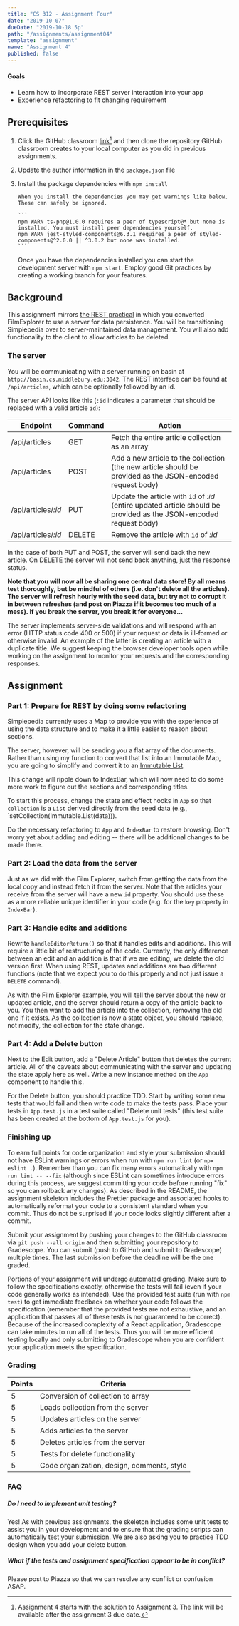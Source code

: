```yaml
---
title: "CS 312 - Assignment Four"
date: "2019-10-07"
dueDate: "2019-10-18 5p"
path: "/assignments/assignment04"
template: "assignment"
name: "Assignment 4"
published: false
---
```


#### Goals

- Learn how to incorporate REST server interaction into your app
- Experience refactoring to fit changing requirement

## Prerequisites

1.  Click the GitHub classroom [link](https://classroom.github.com/a/90MqMJ5L)[^availability] and then clone the repository GitHub classroom creates to your local computer as you did in previous assignments.
2.  Update the author information in the `package.json` file
3.  Install the package dependencies with `npm install`

        When you install the dependencies you may get warnings like below. These can safely be ignored.

        ```
        npm WARN ts-pnp@1.0.0 requires a peer of typescript@* but none is installed. You must install peer dependencies yourself.
        npm WARN jest-styled-components@6.3.1 requires a peer of styled-components@^2.0.0 || ^3.0.2 but none was installed.
        ```

    Once you have the dependencies installed you can start the development server with `npm start`. Employ good Git practices by creating a working branch for your features.

## Background

This assignment mirrors [the REST practical](../practicals/practical03) in which you converted FilmExplorer to use a server for data persistence. You will be transitioning Simplepedia over to server-maintained data management. You will also add functionality to the client to allow articles to be deleted.

### The server

You will be communicating with a server running on basin at `http://basin.cs.middlebury.edu:3042`. The REST interface can be found at `/api/articles`, which can be optionally followed by an id.

The server API looks like this (`:id` indicates a parameter that should be replaced with a valid article `id`):

| Endpoint            | Command | Action                                                                                                             |
| ------------------- | ------- | ------------------------------------------------------------------------------------------------------------------ |
| /api/articles       | GET     | Fetch the entire article collection as an array                                                                    |
| /api/articles       | POST    | Add a new article to the collection (the new article should be provided as the JSON-encoded request body)          |
| /api/articles/_:id_ | PUT     | Update the article with `id` of _:id_ (entire updated article should be provided as the JSON-encoded request body) |
| /api/articles/_:id_ | DELETE  | Remove the article with `id` of _:id_                                                                              |

In the case of both PUT and POST, the server will send back the new article. On DELETE the server will not send back anything, just the response status.

**Note that you will now all be sharing one central data store! By all means test thoroughly, but be mindful of others (i.e. don't delete all the articles). The server will refresh hourly with the seed data, but try not to corrupt it in between refreshes (and post on Piazza if it becomes too much of a mess). If you break the server, you break it for everyone...**

The server implements server-side validations and will respond with an error (HTTP status code 400 or 500) if your request or data is ill-formed or otherwise invalid. An example of the latter is creating an article with a duplicate title. We suggest keeping the browser developer tools open while working on the assignment to monitor your requests and the corresponding responses.

<!-- Maybe error handling should be added? -->

## Assignment

### Part 1: Prepare for REST by doing some refactoring

Simplepedia currently uses a Map to provide you with the experience of using the data structure and to make it a little easier to reason about sections.

The server, however, will be sending you a flat array of the documents. Rather than using my function to convert that list into an Immutable Map, you are going to simplify and convert it to an [Immutable List](https://immutable-js.github.io/immutable-js/docs/#/List/List).

This change will ripple down to IndexBar, which will now need to do some more work to figure out the sections and corresponding titles.

To start this process, change the state and effect hooks in `App` so that `collection` is a `List` derived directly from the seed data (e.g., `setCollection(Immutable.List(data))).

Do the necessary refactoring to `App` and `IndexBar` to restore browsing. Don't worry yet about adding and editing -- there will be additional changes to be made there.

### Part 2: Load the data from the server

Just as we did with the Film Explorer, switch from getting the data from the local copy and instead fetch it from the server. Note that the articles your receive from the server will have a new `id` property. You should use these as a more reliable unique identifier in your code (e.g. for the `key` property in `IndexBar`).

### Part 3: Handle edits and additions

Rewrite `handleEditorReturn()` so that it handles edits and additions. This will require a little bit of restructuring of the code. Currently, the only difference between an edit and an addition is that if we are editing, we delete the old version first. When using REST, updates and additions are two different functions (note that we expect you to do this properly and not just issue a `DELETE` command).

As with the Film Explorer example, you will tell the server about the new or updated article, and the server should return a copy of the article back to you. You then want to add the article into the collection, removing the old one if it exists. As the collection is now a state object, you should replace, not modify, the collection for the state change.

### Part 4: Add a Delete button

Next to the Edit button, add a "Delete Article" button that deletes the current article. All of the caveats about communicating with the server and updating the state apply here as well. Write a new instance method on the `App` component to handle this.

For the Delete button, you should practice TDD. Start by writing some new tests that would fail and then write code to make the tests pass. Place your tests in `App.test.js` in a test suite called "Delete unit tests" (this test suite has been created at the bottom of `App.test.js` for you).

### Finishing up

To earn full points for code organization and style your submission should not have ESLint warnings or errors when run with `npm run lint` (or `npx eslint .`). Remember than you can fix many errors automatically with `npm run lint -- --fix` (although since ESLint can sometimes introduce errors during this process, we suggest committing your code before running "fix" so you can rollback any changes). As described in the README, the assignment skeleton includes the Prettier package and associated hooks to automatically reformat your code to a consistent standard when you commit. Thus do not be surprised if your code looks slightly different after a commit.

Submit your assignment by pushing your changes to the GitHub classroom via `git push --all origin` and then submitting your repository to Gradescope. You can submit (push to GitHub and submit to Gradescope) multiple times. The last submission before the deadline will be the one graded.

Portions of your assignment will undergo automated grading. Make sure to follow the specifications exactly, otherwise the tests will fail (even if your code generally works as intended). Use the provided test suite (run with `npm test`) to get immediate feedback on whether your code follows the specification (remember that the provided tests are not exhaustive, and an application that passes all of these tests is not guaranteed to be correct). Because of the increased complexity of a React application, Gradescope can take minutes to run all of the tests. Thus you will be more efficient testing locally and only submitting to Gradescope when you are confident your application meets the specification.

### Grading

| Points | Criteria                                   |
| ------ | ------------------------------------------ |
| 5      | Conversion of collection to array          |
| 5      | Loads collection from the server           |
| 5      | Updates articles on the server             |
| 5      | Adds articles to the server                |
| 5      | Deletes articles from the server           |
| 5      | Tests for delete functionality             |
| 5      | Code organization, design, comments, style |

### FAQ

##### Do I need to implement unit testing?

Yes! As with previous assignments, the skeleton includes some unit tests to assist you in your development and to ensure that the grading scripts can automatically test your submission. We are also asking you to practice TDD design when you add your delete button.

##### What if the tests and assignment specification appear to be in conflict?

Please post to Piazza so that we can resolve any conflict or confusion ASAP.

[^availability]: Assignment 4 starts with the solution to Assignment 3. The link will be available after the assignment 3 due date.
